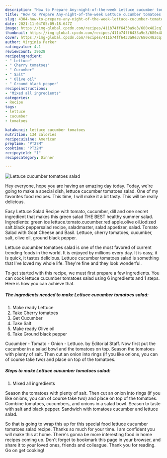 ```yaml
---
description: "How to Prepare Any-night-of-the-week Lettuce cucumber tomatoes salad"
title: "How to Prepare Any-night-of-the-week Lettuce cucumber tomatoes salad"
slug: 4304-how-to-prepare-any-night-of-the-week-lettuce-cucumber-tomatoes-salad
date: 2021-11-04T05:09:18.647Z
image: https://img-global.cpcdn.com/recipes/411b74ff6433a9e3/680x482cq70/lettuce-cucumber-tomatoes-salad-recipe-main-photo.jpg
thumbnail: https://img-global.cpcdn.com/recipes/411b74ff6433a9e3/680x482cq70/lettuce-cucumber-tomatoes-salad-recipe-main-photo.jpg
cover: https://img-global.cpcdn.com/recipes/411b74ff6433a9e3/680x482cq70/lettuce-cucumber-tomatoes-salad-recipe-main-photo.jpg
author: Virginia Parker
ratingvalue: 4.1
reviewcount: 39628
recipeingredient:
- " Lettuce"
- " Cherry tomatoes"
- " Cucumber"
- " Salt"
- " Olive oil"
- " Ground black pepper"
recipeinstructions:
- "Mixed all ingredients"
categories:
- Recipe
tags:
- lettuce
- cucumber
- tomatoes

katakunci: lettuce cucumber tomatoes 
nutrition: 134 calories
recipecuisine: American
preptime: "PT27M"
cooktime: "PT32M"
recipeyield: "1"
recipecategory: Dinner

---
```



![Lettuce cucumber tomatoes salad](https://img-global.cpcdn.com/recipes/411b74ff6433a9e3/680x482cq70/lettuce-cucumber-tomatoes-salad-recipe-main-photo.jpg)

Hey everyone, hope you are having an amazing day today. Today, we're going to make a special dish, lettuce cucumber tomatoes salad. One of my favorites food recipes. This time, I will make it a bit tasty. This will be really delicious.

Easy Lettuce Salad Recipe with tomato, cucumber, dill and one secret ingredient that makes this green salad THE BEST healthy summer salad. Ingredients: green ice lettuce.tomato.cucumber.red apple.olive oil.iodized salt.black peppersalad recipe, saladmaster, salad appetizer, salad. Tomato Salad with Goat Cheese and Basil. Lettuce, cherry tomatoes, cucumber, salt, olive oil, ground black pepper.

Lettuce cucumber tomatoes salad is one of the most favored of current trending foods in the world. It is enjoyed by millions every day. It is easy, it is quick, it tastes delicious. Lettuce cucumber tomatoes salad is something that I've loved my whole life. They're fine and they look wonderful.


To get started with this recipe, we must first prepare a few ingredients. You can cook lettuce cucumber tomatoes salad using 6 ingredients and 1 steps. Here is how you can achieve that.

<!--inarticleads1-->

##### The ingredients needed to make Lettuce cucumber tomatoes salad:

1. Make ready  Lettuce
1. Take  Cherry tomatoes
1. Get  Cucumber
1. Take  Salt
1. Make ready  Olive oil
1. Take  Ground black pepper


Cucumber - Tomato - Onion - Lettuce. by Editorial Staff. Now first put the cucumber in a salad bowl and the tomatoes on top. Season the tomatoes with plenty of salt. Then cut an onion into rings (if you like onions, you can of course take two) and place on top of the tomatoes. 

<!--inarticleads2-->

##### Steps to make Lettuce cucumber tomatoes salad:

1. Mixed all ingredients


Season the tomatoes with plenty of salt. Then cut an onion into rings (if you like onions, you can of course take two) and place on top of the tomatoes. Combine tomatoes, cucumbers, and onions in a salad bowl. Season to taste with salt and black pepper. Sandwich with tomatoes cucumber and lettuce salad. 

So that is going to wrap this up for this special food lettuce cucumber tomatoes salad recipe. Thanks so much for your time. I am confident you will make this at home. There's gonna be more interesting food in home recipes coming up. Don't forget to bookmark this page in your browser, and share it to your loved ones, friends and colleague. Thank you for reading. Go on get cooking!
